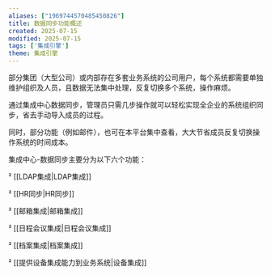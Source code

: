 ```yaml
---
aliases: ["1969744570485450826"]
title: 数据同步功能概述
created: 2025-07-15
modified: 2025-07-15
tags: ['集成引擎']
theme: 集成引擎
---
```


部分集团（大型公司）或内部存在多套业务系统的公司用户，每个系统都需要单独维护组织及人员，且数据无法集中处理，反复切换多个系统，操作麻烦。

通过集成中心数据同步，管理员只需几步操作就可以轻松实现全企业的系统组织同步，省去手动导入成员的过程。

同时，部分功能（例如邮件），也可在本平台集中查看，大大节省成员反复切换操作系统的时间成本。

集成中心-数据同步主要分为以下六个功能：

² [[LDAP集成|LDAP集成]]

² [[HR同步|HR同步]]

² [[邮箱集成|邮箱集成]]

² [[日程会议集成|日程会议集成]]

² [[档案集成|档案集成]]

² [[提供设备集成能力到业务系统|设备集成]]